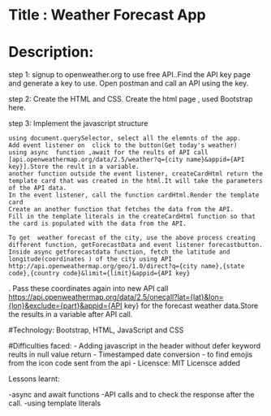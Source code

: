 # Title : Weather Forecast App

# Description:
 step 1: signup to openweather.org to use free API..Find the API key page and generate a key to use.
        Open postman and call an API using the key.

step 2: Create the HTML and CSS.
        Create the html page , used Bootstrap here.

step 3: Implement the javascript structure

    using document.querySelector, select all the elemnts of the app.
    Add event listener on  click to the button(Get today's weather)
    using async  function ,await for the reults of API call [api.openweathermap.org/data/2.5/weather?q={city name}&appid={API key}].Store the reult in a variable.    
    another function outside the event listener, createCardHtml return the template card that was created in the html.It will take the parameters of the API data.
    In the event listener, call the function cardHtml.Render the template card
    Create an another function that fetches the data from the API.
    Fill in the template literals in the createCardHtml function so that the card is populated with the data from the API.
  
    To get  weather forecast of the city, use the above process creating different function, getForecastData and event listener forecastbutton.
    Inside async getforecastdata function, fetch the latitude and longitude(coordinates ) of the city using API http://api.openweathermap.org/geo/1.0/direct?q={city name},{state code},{country code}&limit={limit}&appid={API key}
.
    Pass these coordinates again into new API call https://api.openweathermap.org/data/2.5/onecall?lat={lat}&lon={lon}&exclude={part}&appid={API key} for the forecast weather data.Store the results in a variable after API call.

#Technology:
     Bootstrap, HTML, JavaScript and CSS

#Difficulties faced:
    - Adding javascript in the header without defer keyword reults in null value return
    - Timestamped date conversion
    - to find emojis  from the icon code sent from the api
    -
Licensce: MIT Licensce added

Lessons learnt:

-async and await functions
-API calls and to check the response after the call.
-using template literals
